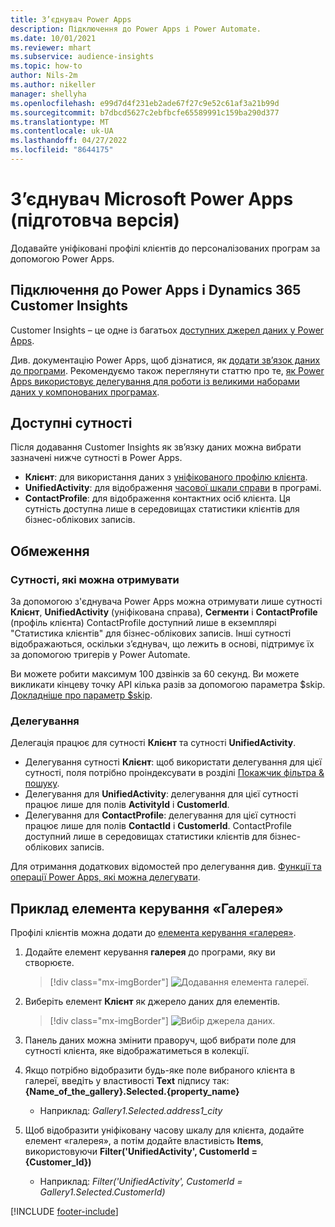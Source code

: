 ```yaml
---
title: З’єднувач Power Apps
description: Підключення до Power Apps і Power Automate.
ms.date: 10/01/2021
ms.reviewer: mhart
ms.subservice: audience-insights
ms.topic: how-to
author: Nils-2m
ms.author: nikeller
manager: shellyha
ms.openlocfilehash: e99d7d4f231eb2ade67f27c9e52c61af3a21b99d
ms.sourcegitcommit: b7dbcd5627c2ebfbcfe65589991c159ba290d377
ms.translationtype: MT
ms.contentlocale: uk-UA
ms.lasthandoff: 04/27/2022
ms.locfileid: "8644175"
---
```

# <a name="microsoft-power-apps-connector-preview"></a>З’єднувач Microsoft Power Apps (підготовча версія)

Додавайте уніфіковані профілі клієнтів до персоналізованих програм за допомогою Power Apps.

## <a name="connect-power-apps-and-dynamics-365-customer-insights"></a>Підключення до Power Apps і Dynamics 365 Customer Insights

Customer Insights – це одне із багатьох [доступних джерел даних у Power Apps](/powerapps/maker/canvas-apps/working-with-data-sources).

Див. документацію Power Apps, щоб дізнатися, як [додати зв’язок даних до програми](/powerapps/maker/canvas-apps/add-data-connection). Рекомендуємо також переглянути статтю про те, [як Power Apps використовує делегування для роботи із великими наборами даних у компонованих програмах](/powerapps/maker/canvas-apps/delegation-overview).

## <a name="available-entities"></a>Доступні сутності

Після додавання Customer Insights як зв’язку даних можна вибрати зазначені нижче сутності в Power Apps.

- **Клієнт**: для використання даних з [уніфікованого профілю клієнта](customer-profiles.md).
- **UnifiedActivity**: для відображення [часової шкали справи](activities.md) в програмі.
- **ContactProfile**: для відображення контактних осіб клієнта. Ця сутність доступна лише в середовищах статистики клієнтів для бізнес-облікових записів.

## <a name="limitations"></a>Обмеження

### <a name="retrievable-entities"></a>Сутності, які можна отримувати

За допомогою з'єднувача Power Apps можна отримувати лише сутності **Клієнт**, **UnifiedActivity** (уніфікована справа), **Сегменти** і **ContactProfile** (профіль клієнта) ContactProfile доступний лише в екземплярі "Статистика клієнтів" для бізнес-облікових записів. Інші сутності відображаються, оскільки з’єднувач, що лежить в основі, підтримує їх за допомогою тригерів у Power Automate.

Ви можете робити максимум 100 дзвінків за 60 секунд. Ви можете викликати кінцеву точку API кілька разів за допомогою параметра $skip. [Докладніше про параметр $skip](/connectors/customerinsights/#get-items-from-an-entity).

### <a name="delegation"></a>Делегування

Делегація працює для сутності **Клієнт** та сутності **UnifiedActivity**. 

- Делегування сутності **Клієнт**: щоб використати делегування для цієї сутності, поля потрібно проіндексувати в розділі [Покажчик фільтра & пошуку](search-filter-index.md).  
- Делегування для **UnifiedActivity**: делегування для цієї сутності працює лише для полів **ActivityId** і **CustomerId**.  
- Делегування для **ContactProfile**: делегування для цієї сутності працює лише для полів **ContactId** і **CustomerId**. ContactProfile доступний лише в середовищах статистики клієнтів для бізнес-облікових записів.

Для отримання додаткових відомостей про делегування див. [Функції та операції Power Apps, які можна делегувати](/powerapps/maker/canvas-apps/delegation-overview). 

## <a name="example-gallery-control"></a>Приклад елемента керування «Галерея»

Профілі клієнтів можна додати до [елемента керування «галерея»](/powerapps/maker/canvas-apps/add-gallery).

1. Додайте елемент керування **галерея** до програми, яку ви створюєте.

    > [!div class="mx-imgBorder"]
    > ![Додавання елемента галереї.](media/connector-powerapps9.png "Додайте елемент галереї.")

2. Виберіть елемент **Клієнт** як джерело даних для елементів.

    > [!div class="mx-imgBorder"]
    > ![Вибір джерела даних.](media/choose-datasource-powerapps.png "Виберіть джерело даних.")

3. Панель даних можна змінити праворуч, щоб вибрати поле для сутності клієнта, яке відображатиметься в колекції.

4. Якщо потрібно відобразити будь-яке поле вибраного клієнта в галереї, введіть у властивості **Text** підпису так: **{Name_of_the_gallery}.Selected.{property_name}**  
    - Наприклад: _Gallery1.Selected.address1_city_

5. Щоб відобразити уніфіковану часову шкалу для клієнта, додайте елемент «галерея», а потім додайте властивість **Items**, використовуючи **Filter('UnifiedActivity', CustomerId = {Customer_Id})**  
    - Наприклад: _Filter('UnifiedActivity', CustomerId = Gallery1.Selected.CustomerId)_


[!INCLUDE [footer-include](includes/footer-banner.md)]
